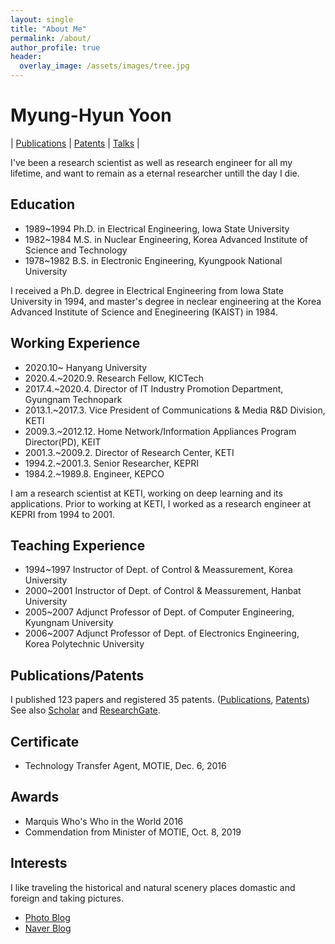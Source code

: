 ```yaml
---
layout: single
title: "About Me"
permalink: /about/
author_profile: true
header:
  overlay_image: /assets/images/tree.jpg
---
```


# Myung-Hyun Yoon
| [Publications][1] 
| [Patents][2] 
| [Talks][3] |

I've been a research scientist as well as research engineer for all my lifetime, and want to remain as a eternal researcher untill the day I die.

## Education
* 1989~1994 Ph.D. in Electrical Engineering, Iowa State University 
* 1982~1984 M.S. in Nuclear Engineering, Korea Advanced Institute of Science and Technology
* 1978~1982 B.S. in Electronic Engineering, Kyungpook National University

I received a Ph.D. degree in Electrical Engineering from Iowa State University in 1994, and master's degree in neclear engineering 
at the Korea Advanced Institute of Science and Enegineering (KAIST) in 1984.

## Working Experience
* 2020.10~        Hanyang University
* 2020.4.~2020.9. Research Fellow, KICTech
* 2017.4.~2020.4. Director of IT Industry Promotion Department, Gyungnam Technopark
* 2013.1.~2017.3. Vice President of Communications & Media R&D Division, KETI
* 2009.3.~2012.12. Home Network/Information Appliances Program Director(PD), KEIT
* 2001.3.~2009.2. Director of Research Center, KETI
* 1994.2.~2001.3. Senior Researcher, KEPRI
* 1984.2.~1989.8. Engineer, KEPCO

I am a research scientist at KETI, working on deep learning and its applications. 
Prior to working at KETI, I worked as a research engineer at KEPRI from 1994 to 2001.

## Teaching Experience
* 1994~1997 Instructor of Dept. of Control & Meassurement, Korea University
* 2000~2001 Instructor of Dept. of Control & Meassurement, Hanbat University
* 2005~2007 Adjunct Professor of Dept. of Computer Engineering, Kyungnam University
* 2006~2007 Adjunct Professor of Dept. of Electronics Engineering, Korea Polytechnic University

## Publications/Patents
I published 123 papers and registered 35 patents. ([Publications][2], [Patents][3])<br>
See also [Scholar][4] and [ResearchGate][5].

## Certificate
* Technology Transfer Agent, MOTIE, Dec. 6, 2016

## Awards
* Marquis Who's Who in the World 2016
* Commendation from Minister of MOTIE, Oct. 8, 2019

## Interests
I like traveling the historical and natural scenery places domastic and foreign and taking pictures. 
* [Photo Blog](http://myoon.tistory.com)
* [Naver Blog](http://blog.naver.com/mhyoon4)

[1]: /publications/
[2]: /patents/
[3]: /talks/
[4]: https://scholar.google.com/citations?user=DK7SHI8AAAAJ&hl=ko
[5]: https://www.researchgate.net/profile/Myung_Hyun_Yoon
